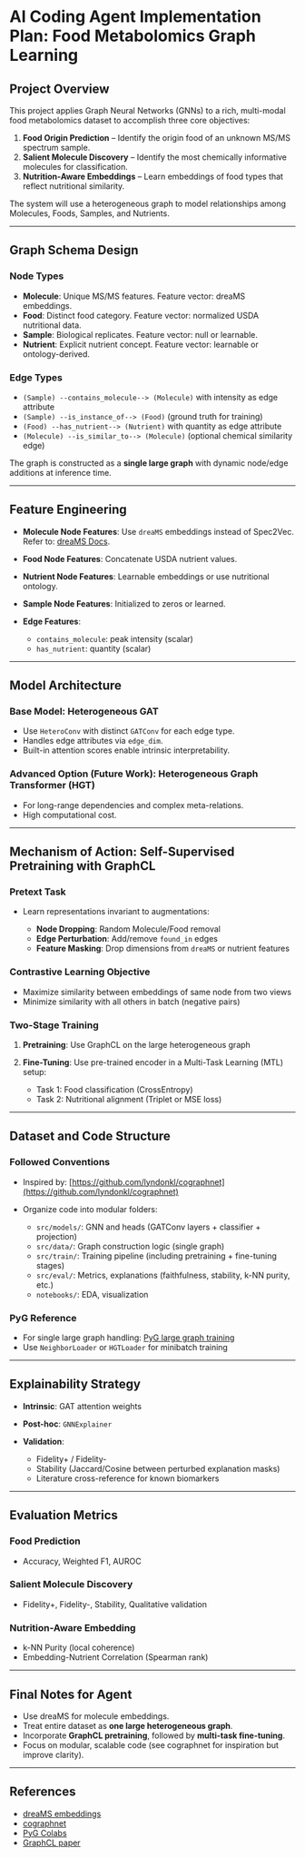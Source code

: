 # AI Coding Agent Implementation Plan: Food Metabolomics Graph Learning

## Project Overview

This project applies Graph Neural Networks (GNNs) to a rich, multi-modal food metabolomics dataset to accomplish three core objectives:

1. **Food Origin Prediction** – Identify the origin food of an unknown MS/MS spectrum sample.
2. **Salient Molecule Discovery** – Identify the most chemically informative molecules for classification.
3. **Nutrition-Aware Embeddings** – Learn embeddings of food types that reflect nutritional similarity.

The system will use a heterogeneous graph to model relationships among Molecules, Foods, Samples, and Nutrients.

---

## Graph Schema Design

### Node Types

* **Molecule**: Unique MS/MS features. Feature vector: dreaMS embeddings.
* **Food**: Distinct food category. Feature vector: normalized USDA nutritional data.
* **Sample**: Biological replicates. Feature vector: null or learnable.
* **Nutrient**: Explicit nutrient concept. Feature vector: learnable or ontology-derived.

### Edge Types

* `(Sample) --contains_molecule--> (Molecule)` with intensity as edge attribute
* `(Sample) --is_instance_of--> (Food)` (ground truth for training)
* `(Food) --has_nutrient--> (Nutrient)` with quantity as edge attribute
* `(Molecule) --is_similar_to--> (Molecule)` (optional chemical similarity edge)

The graph is constructed as a **single large graph** with dynamic node/edge additions at inference time.

---

## Feature Engineering

* **Molecule Node Features**: Use `dreaMS` embeddings instead of Spec2Vec. Refer to: [dreaMS Docs](https://dreams-docs.readthedocs.io/en/latest/).
* **Food Node Features**: Concatenate USDA nutrient values.
* **Nutrient Node Features**: Learnable embeddings or use nutritional ontology.
* **Sample Node Features**: Initialized to zeros or learned.
* **Edge Features**:

  * `contains_molecule`: peak intensity (scalar)
  * `has_nutrient`: quantity (scalar)

---

## Model Architecture

### Base Model: **Heterogeneous GAT**

* Use `HeteroConv` with distinct `GATConv` for each edge type.
* Handles edge attributes via `edge_dim`.
* Built-in attention scores enable intrinsic interpretability.

### Advanced Option (Future Work): **Heterogeneous Graph Transformer (HGT)**

* For long-range dependencies and complex meta-relations.
* High computational cost.

---

## Mechanism of Action: Self-Supervised Pretraining with GraphCL

### Pretext Task

* Learn representations invariant to augmentations:

  * **Node Dropping**: Random Molecule/Food removal
  * **Edge Perturbation**: Add/remove `found_in` edges
  * **Feature Masking**: Drop dimensions from `dreaMS` or nutrient features

### Contrastive Learning Objective

* Maximize similarity between embeddings of same node from two views
* Minimize similarity with all others in batch (negative pairs)

### Two-Stage Training

1. **Pretraining**: Use GraphCL on the large heterogeneous graph
2. **Fine-Tuning**: Use pre-trained encoder in a Multi-Task Learning (MTL) setup:

   * Task 1: Food classification (CrossEntropy)
   * Task 2: Nutritional alignment (Triplet or MSE loss)

---

## Dataset and Code Structure

### Followed Conventions

* Inspired by: [https://github.com/lyndonkl/cographnet](https://github.com/lyndonkl/cographnet)
* Organize code into modular folders:

  * `src/models/`: GNN and heads (GATConv layers + classifier + projection)
  * `src/data/`: Graph construction logic (single graph)
  * `src/train/`: Training pipeline (including pretraining + fine-tuning stages)
  * `src/eval/`: Metrics, explanations (faithfulness, stability, k-NN purity, etc.)
  * `notebooks/`: EDA, visualization

### PyG Reference

* For single large graph handling: [PyG large graph training](https://pytorch-geometric.readthedocs.io/en/latest/get_started/colabs.html)
* Use `NeighborLoader` or `HGTLoader` for minibatch training

---

## Explainability Strategy

* **Intrinsic**: GAT attention weights
* **Post-hoc**: `GNNExplainer`
* **Validation**:

  * Fidelity+ / Fidelity-
  * Stability (Jaccard/Cosine between perturbed explanation masks)
  * Literature cross-reference for known biomarkers

---

## Evaluation Metrics

### Food Prediction

* Accuracy, Weighted F1, AUROC

### Salient Molecule Discovery

* Fidelity+, Fidelity-, Stability, Qualitative validation

### Nutrition-Aware Embedding

* k-NN Purity (local coherence)
* Embedding-Nutrient Correlation (Spearman rank)

---

## Final Notes for Agent

* Use dreaMS for molecule embeddings.
* Treat entire dataset as **one large heterogeneous graph**.
* Incorporate **GraphCL pretraining**, followed by **multi-task fine-tuning**.
* Focus on modular, scalable code (see cographnet for inspiration but improve clarity).

---

## References

* [dreaMS embeddings](https://dreams-docs.readthedocs.io/en/latest/)
* [cographnet](https://github.com/lyndonkl/cographnet)
* [PyG Colabs](https://pytorch-geometric.readthedocs.io/en/latest/get_started/colabs.html)
* [GraphCL paper](https://arxiv.org/abs/2010.13902) 